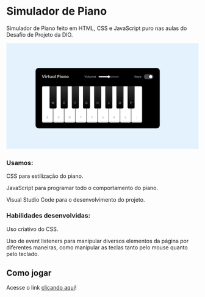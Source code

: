 # Simulador de Piano

Simulador de Piano feito em HTML, CSS e JavaScript puro nas aulas do Desafio de Projeto da DIO.

![image](/github_assets/preview.png)

### Usamos:

CSS para estilização do piano.

JavaScript para programar todo o comportamento do piano.

Visual Studio Code para o desenvolvimento do projeto.

### Habilidades desenvolvidas:
Uso criativo do CSS.

Uso de event listeners para manipular diversos elementos da página por diferentes maneiras, como manipular as teclas tanto pelo mouse quanto pelo teclado.

## Como jogar
Acesse o link [clicando aqui](https://thkali.github.io/piano_project)!
